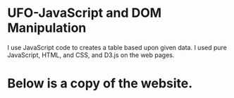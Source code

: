 # UFO-JavaScript and DOM Manipulation


 I use JavaScript code to creates a table based upon given data. I used pure JavaScript, HTML, and CSS, and D3.js on the web pages.

# Below is a copy of the website.

